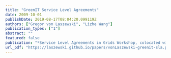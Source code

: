 ```yaml
---
title: "GreenIT Service Level Agreements"
date: 2009-10-01
publishDate: 2019-08-17T08:04:20.099119Z
authors: ["Gregor von Laszewski", "Lizhe Wang"]
publication_types: ["1"]
abstract: ""
featured: false
publication: "*Service Level Agreements in Grids Workshop, colocated with IEEE/ACM Grid 2009 Conference*"
url_pdf: "https://laszewski.github.io/papers/vonLaszewski-greenit-sla.pdf"
---
```


